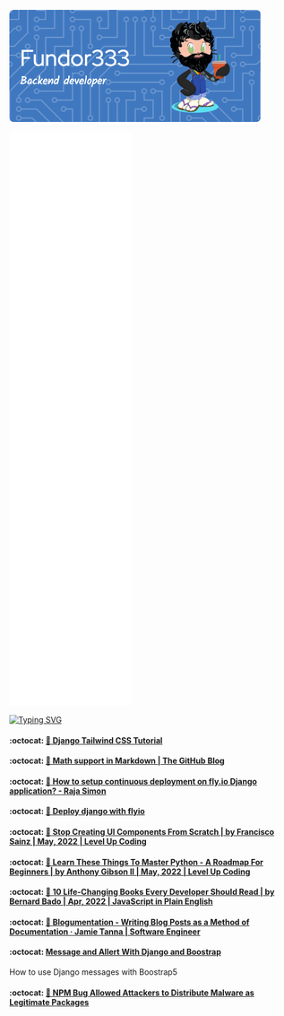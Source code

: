 ![Header](./github-header-image.png)

![Metrics](/github-metrics.svg)

[![Typing SVG](https://readme-typing-svg.herokuapp.com?color=FF4137&lines=Some+of+my+posts)](https://git.io/typing-svg)
<!--START_SECTION:feed-->
#### :octocat: [🔖 Django Tailwind CSS Tutorial](https:&#x2F;&#x2F;fundor333.com&#x2F;social&#x2F;2022&#x2F;05&#x2F;21&#x2F;django-tailwind-css-tutorial&#x2F;) 

#### :octocat: [🔖 Math support in Markdown | The GitHub Blog](https:&#x2F;&#x2F;fundor333.com&#x2F;social&#x2F;2022&#x2F;05&#x2F;19&#x2F;math-support-in-markdown--the-github-blog&#x2F;) 

#### :octocat: [🔖 How to setup continuous deployment on fly.io Django application? - Raja Simon](https:&#x2F;&#x2F;fundor333.com&#x2F;social&#x2F;2022&#x2F;05&#x2F;19&#x2F;how-to-setup-continuous-deployment-on-flyio-django-application---raja-simon&#x2F;) 

#### :octocat: [🔖 Deploy django with flyio](https:&#x2F;&#x2F;fundor333.com&#x2F;social&#x2F;2022&#x2F;05&#x2F;18&#x2F;deploy-django-with-flyio&#x2F;) 

#### :octocat: [🔖 Stop Creating UI Components From Scratch | by Francisco Sainz | May, 2022 | Level Up Coding](https:&#x2F;&#x2F;fundor333.com&#x2F;social&#x2F;2022&#x2F;05&#x2F;16&#x2F;stop-creating-ui-components-from-scratch--by-francisco-sainz--may-2022--level-up-coding&#x2F;) 

#### :octocat: [🔖 Learn These Things To Master Python - A Roadmap For Beginners | by Anthony Gibson II | May, 2022 | Level Up Coding](https:&#x2F;&#x2F;fundor333.com&#x2F;social&#x2F;2022&#x2F;05&#x2F;09&#x2F;learn-these-things-to-master-python---a-roadmap-for-beginners--by-anthony-gibson-ii--may-2022--level-up-coding&#x2F;) 

#### :octocat: [🔖 10 Life-Changing Books Every Developer Should Read | by Bernard Bado | Apr, 2022 | JavaScript in Plain English](https:&#x2F;&#x2F;fundor333.com&#x2F;social&#x2F;2022&#x2F;05&#x2F;07&#x2F;10-life-changing-books-every-developer-should-read--by-bernard-bado--apr-2022--javascript-in-plain-english&#x2F;) 

#### :octocat: [🔖 Blogumentation - Writing Blog Posts as a Method of Documentation · Jamie Tanna | Software Engineer](https:&#x2F;&#x2F;fundor333.com&#x2F;social&#x2F;2022&#x2F;05&#x2F;06&#x2F;blogumentation---writing-blog-posts-as-a-method-of-documentation--jamie-tanna--software-engineer&#x2F;) 

#### :octocat: [Message and Allert With Django and Boostrap](https:&#x2F;&#x2F;fundor333.com&#x2F;post&#x2F;2022&#x2F;message-and-allert-with-django-and-boostrap&#x2F;) 
How to use Django messages with Boostrap5
#### :octocat: [🔁 NPM Bug Allowed Attackers to Distribute Malware as Legitimate Packages](https:&#x2F;&#x2F;fundor333.com&#x2F;social&#x2F;2022&#x2F;04&#x2F;28&#x2F;1651132591&#x2F;) 

<!--END_SECTION:feed-->
